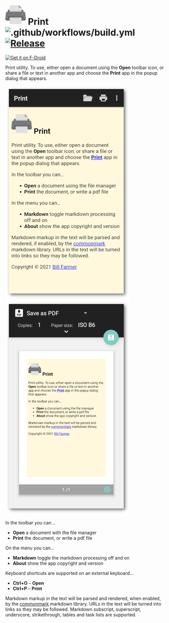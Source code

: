 # ![Print](ic_launcher.png) Print ![.github/workflows/build.yml](https://github.com/billthefarmer/print/workflows/.github/workflows/build.yml/badge.svg) [![Release](https://img.shields.io/github/release/billthefarmer/print.svg?logo=github)](https://github.com/billthefarmer/print/releases)
[<img src="https://fdroid.gitlab.io/artwork/badge/get-it-on.svg" alt="Get it on F-Droid" height="80">](https://f-droid.org/packages/org.billthefarmer.print/)

Print utility. To use, either open a document using the **Open**
toolbar icon, or share a file or text in another app and choose the
**Print** app in the popup dialog that appears.

![Print](https://github.com/billthefarmer/billthefarmer.github.io/raw/master/images/Print.png) ![Print pdf](https://github.com/billthefarmer/billthefarmer.github.io/raw/master/images/Print-pdf.png)

In the toolbar you can…

* **Open** a document with the file manager
* **Print** the document, or write a pdf file

On the menu you can…

* **Markdown** toggle the markdown processing off and on
* **About** show the app copyright and version

Keyboard shortcuts are supported on an external keyboard…

* **Ctrl+O** &ndash; **Open**
* **Ctrl+P** &ndash; **Print**

Markdown markup in the text will be parsed and rendered, when enabled,
by the [commonmark](https://github.com/commonmark/commonmark-java)
markdown library. URLs in the text will be turned into links so they
may be followed. Markdown subscript, superscript, underscore,
strikethrough, tables and task lists are supported.
